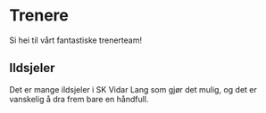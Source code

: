 <script setup>
import { VPTeamMembers } from 'vitepress/theme'

const members = [
  {
    avatar: '/avatars/gustavvasdal.jpg',
    name: 'Gustav Vasdal',
    title: 'Trener og organisator'
  },
  {
    avatar: '/avatars/magnushojen.jpg',
    name: 'Magnus Højen',
    title: 'Trener'
  },
    {
    avatar: '/avatars/markusharbo.jpg',
    name: 'Markus Harbo',
    title: 'Sportslig tankesmed'
  }
]
</script>

# Trenere

Si hei til vårt fantastiske trenerteam!

<VPTeamMembers size="small" :members="members" />


## Ildsjeler

Det er mange ildsjeler i SK Vidar Lang som gjør det mulig, og det er vanskelig å dra frem bare en håndfull.
<VPTeamMembers
  size="small"
  :members="[
        {
          avatar: '/avatars/fredrikfyksen.jpg',
          name: 'Fredrik Sætereng Fyksen',
          title: 'Altmuligmann'
        }
]"
/>